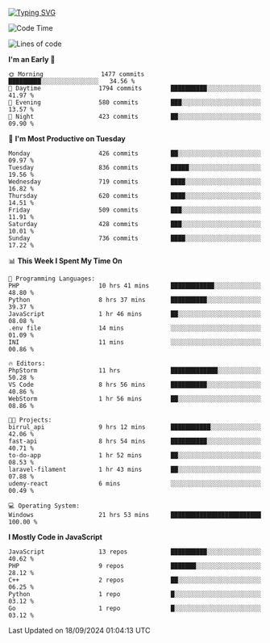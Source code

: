 [![Typing SVG](https://readme-typing-svg.demolab.com?font=Fira+Code&pause=1000&color=F7F7F7&random=false&width=435&lines=Hi+%F0%9F%91%8B%2C+I'm+Rafiu+Sidqi;Junior+Backend+Developer)](https://git.io/typing-svg)
<!--START_SECTION:waka-->
![Code Time](http://img.shields.io/badge/Code%20Time-438%20hrs%2042%20mins-blue)

![Lines of code](https://img.shields.io/badge/From%20Hello%20World%20I%27ve%20Written-1.9%20million%20lines%20of%20code-blue)

**I'm an Early 🐤** 

```text
🌞 Morning                1477 commits        █████████░░░░░░░░░░░░░░░░   34.56 % 
🌆 Daytime                1794 commits        ██████████░░░░░░░░░░░░░░░   41.97 % 
🌃 Evening                580 commits         ███░░░░░░░░░░░░░░░░░░░░░░   13.57 % 
🌙 Night                  423 commits         ██░░░░░░░░░░░░░░░░░░░░░░░   09.90 % 
```
📅 **I'm Most Productive on Tuesday** 

```text
Monday                   426 commits         ██░░░░░░░░░░░░░░░░░░░░░░░   09.97 % 
Tuesday                  836 commits         █████░░░░░░░░░░░░░░░░░░░░   19.56 % 
Wednesday                719 commits         ████░░░░░░░░░░░░░░░░░░░░░   16.82 % 
Thursday                 620 commits         ████░░░░░░░░░░░░░░░░░░░░░   14.51 % 
Friday                   509 commits         ███░░░░░░░░░░░░░░░░░░░░░░   11.91 % 
Saturday                 428 commits         ███░░░░░░░░░░░░░░░░░░░░░░   10.01 % 
Sunday                   736 commits         ████░░░░░░░░░░░░░░░░░░░░░   17.22 % 
```


📊 **This Week I Spent My Time On** 

```text
💬 Programming Languages: 
PHP                      10 hrs 41 mins      ████████████░░░░░░░░░░░░░   48.80 % 
Python                   8 hrs 37 mins       ██████████░░░░░░░░░░░░░░░   39.37 % 
JavaScript               1 hr 46 mins        ██░░░░░░░░░░░░░░░░░░░░░░░   08.08 % 
.env file                14 mins             ░░░░░░░░░░░░░░░░░░░░░░░░░   01.09 % 
INI                      11 mins             ░░░░░░░░░░░░░░░░░░░░░░░░░   00.86 % 

🔥 Editors: 
PhpStorm                 11 hrs              █████████████░░░░░░░░░░░░   50.28 % 
VS Code                  8 hrs 56 mins       ██████████░░░░░░░░░░░░░░░   40.86 % 
WebStorm                 1 hr 56 mins        ██░░░░░░░░░░░░░░░░░░░░░░░   08.86 % 

🐱‍💻 Projects: 
birrul_api               9 hrs 12 mins       ███████████░░░░░░░░░░░░░░   42.06 % 
fast-api                 8 hrs 54 mins       ██████████░░░░░░░░░░░░░░░   40.71 % 
to-do-app                1 hr 52 mins        ██░░░░░░░░░░░░░░░░░░░░░░░   08.53 % 
laravel-filament         1 hr 43 mins        ██░░░░░░░░░░░░░░░░░░░░░░░   07.88 % 
udemy-react              6 mins              ░░░░░░░░░░░░░░░░░░░░░░░░░   00.49 % 

💻 Operating System: 
Windows                  21 hrs 53 mins      █████████████████████████   100.00 % 
```

**I Mostly Code in JavaScript** 

```text
JavaScript               13 repos            ██████████░░░░░░░░░░░░░░░   40.62 % 
PHP                      9 repos             ███████░░░░░░░░░░░░░░░░░░   28.12 % 
C++                      2 repos             ██░░░░░░░░░░░░░░░░░░░░░░░   06.25 % 
Python                   1 repo              █░░░░░░░░░░░░░░░░░░░░░░░░   03.12 % 
Go                       1 repo              █░░░░░░░░░░░░░░░░░░░░░░░░   03.12 % 
```




 Last Updated on 18/09/2024 01:04:13 UTC
<!--END_SECTION:waka-->
